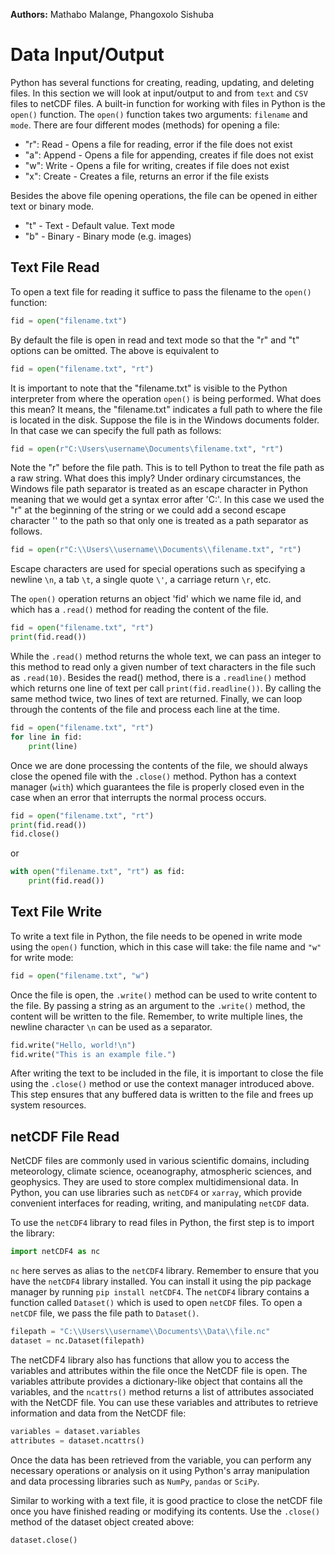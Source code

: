 <!-- @format -->

**Authors:** Mathabo Malange, Phangoxolo Sishuba

# Data Input/Output

Python has several functions for creating, reading, updating, and deleting
files. In this section we will look at input/output to and from `text` and `CSV`
files to netCDF files. A built-in function for working with files in Python is
the `open()` function. The `open()` function takes two arguments: `filename` and
`mode`. There are four different modes (methods) for opening a file:

- "r": Read - Opens a file for reading, error if the file does not exist
- "a": Append - Opens a file for appending, creates if file does not exist
- "w": Write - Opens a file for writing, creates if file does not exist
- "x": Create - Creates a file, returns an error if the file exists

Besides the above file opening operations, the file can be opened in either text
or binary mode.

- "t" - Text - Default value. Text mode
- "b" - Binary - Binary mode (e.g. images)

## Text File Read

To open a text file for reading it suffice to pass the filename to the `open()`
function:

```python
fid = open("filename.txt")
```

By default the file is open in read and text mode so that the "r" and "t"
options can be omitted. The above is equivalent to

```python
fid = open("filename.txt", "rt")
```

It is important to note that the "filename.txt" is visible to the Python
interpreter from where the operation `open()` is being performed. What does this
mean? It means, the "filename.txt" indicates a full path to where the file is
located in the disk. Suppose the file is in the Windows documents folder. In
that case we can specify the full path as follows:

```python
fid = open(r"C:\Users\username\Documents\filename.txt", "rt")
```

Note the "r" before the file path. This is to tell Python to treat the file path
as a raw string. What does this imply? Under ordinary circumstances, the Windows
file path separator is treated as an escape character in Python meaning that we
would get a syntax error after 'C:\'. In this case we used the "r" at the
beginning of the string or we could add a second escape character '\' to the
path so that only one is treated as a path separator as follows.

```python
fid = open(r"C:\\Users\\username\\Documents\\filename.txt", "rt")
```

Escape characters are used for special operations such as specifying a newline
`\n`, a tab `\t`, a single quote `\'`, a carriage return `\r`, etc.

The `open()` operation returns an object 'fid' which we name file id, and which
has a `.read()` method for reading the content of the file.

```python
fid = open("filename.txt", "rt")
print(fid.read())
```

While the `.read()` method returns the whole text, we can pass an integer to
this method to read only a given number of text characters in the file such as
`.read(10)`. Besides the read() method, there is a `.readline()` method which
returns one line of text per call `print(fid.readline())`. By calling the same
method twice, two lines of text are returned. Finally, we can loop through the
contents of the file and process each line at the time.

```python
fid = open("filename.txt", "rt")
for line in fid:
    print(line)
```

Once we are done processing the contents of the file, we should always close the
opened file with the `.close()` method. Python has a context manager (`with`)
which guarantees the file is properly closed even in the case when an error that
interrupts the normal process occurs.

```python
fid = open("filename.txt", "rt")
print(fid.read())
fid.close()
```

or

```python
with open("filename.txt", "rt") as fid:
    print(fid.read())
```

## Text File Write

To write a text file in Python, the file needs to be opened in write mode using
the `open()` function, which in this case will take: the file name and `"w"` for
write mode:

```python
fid = open("filename.txt", "w")
```

Once the file is open, the `.write()` method can be used to write content to the
file. By passing a string as an argument to the `.write()` method, the content
will be written to the file. Remember, to write multiple lines, the newline
character `\n` can be used as a separator.

```python
fid.write("Hello, world!\n")
fid.write("This is an example file.")
```

After writing the text to be included in the file, it is important to close the
file using the `.close()` method or use the context manager introduced above.
This step ensures that any buffered data is written to the file and frees up
system resources.

## netCDF File Read

NetCDF files are commonly used in various scientific domains, including
meteorology, climate science, oceanography, atmospheric sciences, and
geophysics. They are used to store complex multidimensional data. In Python, you
can use libraries such as `netCDF4` or `xarray`, which provide convenient
interfaces for reading, writing, and manipulating `netCDF` data.

To use the `netCDF4` library to read files in Python, the first step is to
import the library:

```python
import netCDF4 as nc
```

`nc` here serves as alias to the `netCDF4` library. Remember to ensure that you
have the `netCDF4` library installed. You can install it using the pip package
manager by running `pip install netCDF4`. The `netCDF4` library contains a
function called `Dataset()` which is used to open `netCDF` files. To open a
`netCDF` file, we pass the file path to `Dataset()`.

```python
filepath = "C:\\Users\\username\\Documents\\Data\\file.nc"
dataset = nc.Dataset(filepath)
```

The netCDF4 library also has functions that allow you to access the variables
and attributes within the file once the NetCDF file is open. The variables
attribute provides a dictionary-like object that contains all the variables, and
the `ncattrs()` method returns a list of attributes associated with the NetCDF
file. You can use these variables and attributes to retrieve information and
data from the NetCDF file:

```python
variables = dataset.variables
attributes = dataset.ncattrs()
```

Once the data has been retrieved from the variable, you can perform any
necessary operations or analysis on it using Python's array manipulation and
data processing libraries such as `NumPy`, `pandas` or `SciPy`.

Similar to working with a text file, it is good practice to close the netCDF
file once you have finished reading or modifying its contents. Use the
`.close()` method of the dataset object created above:

```python
dataset.close()
```
